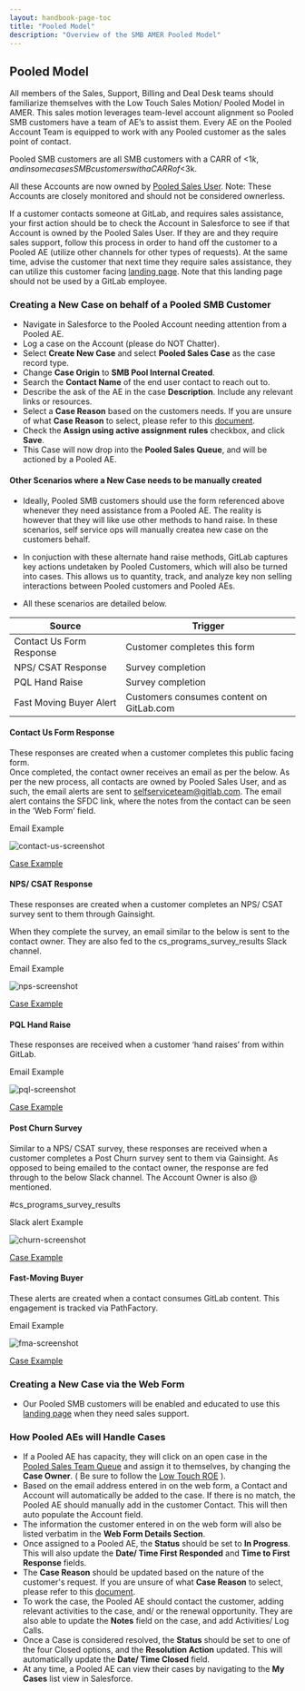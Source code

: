 ```yaml
---
layout: handbook-page-toc
title: "Pooled Model"
description: "Overview of the SMB AMER Pooled Model"
---
```


## Pooled Model

All members of the Sales, Support, Billing and Deal Desk teams should familiarize themselves with the Low Touch Sales Motion/ Pooled Model in AMER.  This sales motion leverages team-level account alignment so Pooled SMB customers have a team of AE’s to assist them.  Every AE on the Pooled Account Team is equipped to work with any Pooled customer as the sales point of contact.

Pooled SMB customers are all SMB customers with a CARR of <$1k, and in some cases SMB customers with a CARR of <$3k.

All these Accounts are now owned by [Pooled Sales User](https://gitlab.my.salesforce.com/0058X00000F1YFq?noredirect=1&isUserEntityOverride=1). Note: These Accounts are closely monitored and should not be considered ownerless.

If a customer contacts someone at GitLab, and requires sales assistance, your first action should be to check the Account in Salesforce to see if that Account is owned by the Pooled Sales User. If they are and they require sales support, follow this process in order to hand off the customer to a Pooled AE (utilize other channels for other types of requests). At the same time, advise the customer that next time they require sales assistance, they can utilize this customer facing [landing page](https://page.gitlab.com/smbsales).  Note that this landing page should not be used by a GitLab employee.


### Creating a New Case on behalf of a Pooled SMB Customer

- Navigate in Salesforce to the Pooled Account needing attention from a Pooled AE.
- Log a case on the Account (please do NOT Chatter).
- Select **Create New Case** and select **Pooled Sales Case** as the case record type.
- Change **Case Origin** to **SMB Pool Internal Created**.
- Search the **Contact Name** of the end user contact to reach out to.
- Describe the ask of the AE in the case **Description**. Include any relevant links or resources.
- Select a **Case Reason** based on the customers needs. If you are unsure of what **Case Reason** to select, please refer to this [document](https://docs.google.com/document/u/0/d/1cWuGo4XCAQmzMBcfUjF7Emr2undkz1ufcUFt4HKmIns/edit).
- Check the **Assign using active assignment rules** checkbox, and click **Save**.
- This Case will now drop into the **Pooled Sales Queue**, and will be actioned by a Pooled AE.

#### Other Scenarios where a New Case needs to be manually created

- Ideally, Pooled SMB customers should use the form referenced above whenever they need assistance from a Pooled AE.  The reality is however that they will like use other methods to hand raise.  In these scenarios, self service ops will manually createa new case on the customers behalf.

- In conjuction with these alternate hand raise methods, GitLab captures key actions undetaken by Pooled Customers, which will also be turned into cases.  This allows us to quantity, track, and analyze key non selling interactions between Pooled customers and Pooled AEs.

- All these scenarios are detailed below.

| Source | Trigger|
| ------ | ------ |
| Contact Us Form Response | Customer completes this form|
| NPS/ CSAT Response | Survey completion|
| PQL Hand Raise | Survey completion|
| Fast Moving Buyer Alert| Customers consumes content on GitLab.com|

#### Contact Us Form Response

These responses are created when a customer completes this public facing form.  
Once completed, the contact owner receives an email as per the below.  As per the new process, all contacts are owned by Pooled Sales User, and as such, the email alerts are sent to 	selfserviceteam@gitlab.com.  The email alert contains the SFDC link, where the notes from the contact can be seen in the ‘Web Form’ field.

Email Example

![contact-us-screenshot](/images/handbook/sales/contactus.png)

[Case Example](https://gitlab.my.salesforce.com/5008X00002CytL1)

#### NPS/ CSAT Response

These responses are created when a customer completes an NPS/ CSAT survey sent to them through Gainsight.  

When they complete the survey, an email similar to the below is sent to the contact owner.
They are also fed to the cs_programs_survey_results Slack channel. 

Email Example

![nps-screenshot](/images/handbook/sales/nps_csat.png)

[Case Example](https://gitlab.my.salesforce.com/5008X00002CyMk8)

#### PQL Hand Raise

These responses are received when a customer ‘hand raises’ from within GitLab.

Email Example

![pql-screenshot](/images/handbook/sales/pql.png)

[Case Example](https://gitlab.my.salesforce.com/5008X00002CxP8A)

#### Post Churn Survey

Similar to a NPS/ CSAT survey, these responses are received when a customer completes a Post Churn survey sent to them via Gainsight.  As opposed to being emailed to the contact owner, the response are fed through to the below Slack channel.  The Account Owner is also @ mentioned.  

#cs_programs_survey_results

Slack alert Example

![churn-screenshot](/images/handbook/sales/churn.png)

[Case Example](https://gitlab.my.salesforce.com/5008X00002FO7rY)

#### Fast-Moving Buyer

These alerts are created when a contact consumes GitLab content. This engagement is tracked via PathFactory.

Email Example

![fma-screenshot](/images/handbook/sales/fma.png)

[Case Example](https://gitlab.my.salesforce.com/5008X00002FOllP)

### Creating a New Case via the Web Form

- Our Pooled SMB customers will be enabled and educated to use this [landing page](https://page.gitlab.com/smbsales) when they need sales support.

### How Pooled AEs will Handle Cases

- If a Pooled AE has capacity, they will click on an open case in the [Pooled Sales Team Queue](https://gitlab.my.salesforce.com/500?fcf=00B8X000009wTi0) and assign it to themselves, by changing the **Case Owner**. ( Be sure to follow the [Low Touch ROE](https://docs.google.com/document/u/0/d/17oGx-y1UN7MyUYuKGrn-sMkzhNhiahJ4P7ysEfW8qWs/edit) ).
- Based on the email address entered in on the web form, a Contact and Account will automatically be added to the case. If there is no match, the Pooled AE should manually add in the customer Contact. This will then auto populate the Account field.
- The information the customer entered in on the web form will also be listed verbatim in the **Web Form Details Section**.
- Once assigned to a Pooled AE, the **Status** should be set to **In Progress**. This will also update the **Date/ Time First Responded** and **Time to First Response** fields.
- The **Case Reason** should be updated based on the nature of the customer's request. If you are unsure of what **Case Reason** to select, please refer to this [document](https://docs.google.com/document/u/0/d/1cWuGo4XCAQmzMBcfUjF7Emr2undkz1ufcUFt4HKmIns/edit).
- To work the case, the Pooled AE should contact the customer, adding relevant activities to the case, and/ or the renewal opportunity. They are also able to update the **Notes** field on the case, and add Activities/ Log Calls.
- Once a Case is considered resolved, the **Status** should be set to one of the four Closed options, and the **Resolution Action** updated. This will automatically update the **Date/ Time Closed** field.
- At any time, a Pooled AE can view their cases by navigating to the **My Cases** list view in Salesforce.


